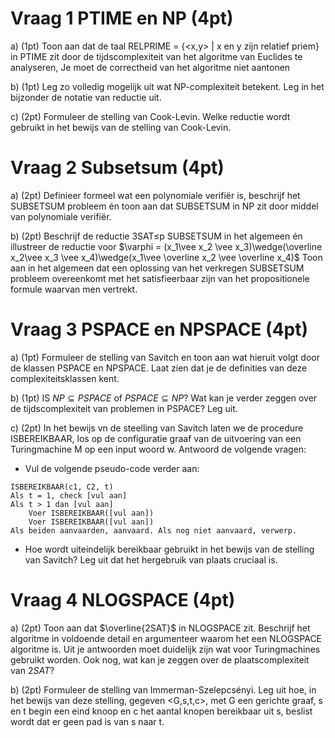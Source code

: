 # Vraag 1 PTIME en NP (4pt)
a) (1pt) Toon aan dat de taal RELPRIME = {<x,y> | x en y zijn relatief priem} in PTIME zit door de tijdscomplexiteit van het algoritme van Euclides te analyseren, Je moet de correctheid van het algoritme niet aantonen

b) (1pt) Leg zo volledig mogelijk uit wat NP-complexiteit betekent. Leg in het bijzonder de notatie van reductie uit.

c) (2pt) Formuleer de stelling van Cook-Levin. Welke reductie wordt gebruikt in het bewijs van de stelling van Cook-Levin.

# Vraag 2 Subsetsum (4pt)
a) (2pt) Definieer formeel wat een polynomiale verifiër is, beschrijf het SUBSETSUM probleem én toon aan dat SUBSETSUM in NP zit door middel van polynomiale verifiër.

b) (2pt) Beschrijf de reductie 3SAT≤p SUBSETSUM in het algemeen én illustreer de reductie voor
$\varphi = (x_1\vee x_2 \vee x_3)\wedge(\overline x_2\vee x_3 \vee x_4)\wedge(x_1\vee \overline x_2 \vee \overline x_4)$ 
Toon aan in het algemeen dat een oplossing van het verkregen SUBSETSUM probleem overeenkomt met het satisfieerbaar zijn van het propositionele formule waarvan men vertrekt.

# Vraag 3 PSPACE en NPSPACE (4pt)
a) (1pt) Formuleer de stelling van Savitch en toon aan wat hieruit volgt door de klassen PSPACE en NPSPACE. Laat zien dat je de definities van deze complexiteitsklassen kent.

b) (1pt) IS $NP \subseteq PSPACE$ of $PSPACE \subseteq NP$? Wat kan je verder zeggen over de tijdscomplexiteit van problemen in PSPACE? Leg uit.

c) (2pt) In het bewijs vn de steelling van Savitch laten we de procedure ISBEREIKBAAR, los op de configuratie graaf van de uitvoering van een Turingmachine M op een input woord w. Antwoord de volgende vragen:
- Vul de volgende pseudo-code verder aan:
```
ISBEREIKBAAR(c1, C2, t)
Als t = 1, check [vul aan]
Als t > 1 dan [vul aan]
	Voer ISBEREIKBAAR([vul aan])
	Voer ISBEREIKBAAR([vul aan])
Als beiden aanvaarden, aanvaard. Als nog niet aanvaard, verwerp.
```
- Hoe wordt uiteindelijk bereikbaar gebruikt in het bewijs van de stelling van Savitch? Leg uit dat het hergebruik van plaats cruciaal is.

# Vraag 4 NLOGSPACE (4pt)
a) (2pt) Toon aan dat $\overline{2SAT}$ in NLOGSPACE zit. Beschrijf het algoritme in voldoende detail en argumenteer waarom het een NLOGSPACE algoritme is. Uit je antwoorden moet duidelijk zijn wat voor Turingmachines gebruikt worden. Ook nog, wat kan je zeggen over de plaatscomplexiteit van $2SAT$?

b) (2pt) Formuleer de stelling van Immerman-Szelepcsényi. Leg uit hoe, in het bewijs van deze stelling, gegeven <G,s,t,c>, met G een gerichte graaf, s en t begin een eind knoop en c het aantal knopen bereikbaar uit s, beslist wordt dat er geen pad is van s naar t.